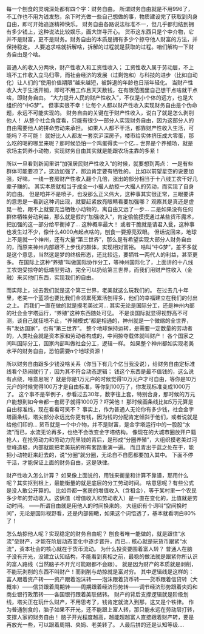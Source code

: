 每一个刨食的灵魂深处都有四个字：财务自由。
所谓财务自由就是不用996了，不工作也不用为钱发愁，余下时光做一些自己想做的事，物质建设完了获取到肉身自由，即可开始追逐精神快乐。
财务自由各路说法标准不一，但几乎都归结到拥有多少钱上，这种说法比较娱乐，画大饼寻开心。
货币这东西只是个中介物，它并不是财富，更不是财务。财务自由的本质是拥有多少个掠夺他人财富的方法，并保持稳定。 人要追求啥就拆解啥，拆解的过程就是获取的过程。咱们解构一下财务自由是个啥。 





普通人的收入分两块，财产性收入和工资性收入； 工资性收入属于劳动层，不上班不工作收入立马归零，而社会经济的发展（过剩饱和）与科技的进步（比如自动化）让人们的“使用价值期限”越来越短，被辞退的年龄也日渐年轻化。 当财产性收入大于生活开销，即可不用工作且天天数钱，在有限范围里自己想干点啥就干点啥，即财务自由。 “大力提升人民的财产性收入”，不仅是小个体的远方，也是大组织的“中G梦”。 但事实很不幸！让每个人都以财产性收入实现财务自由是个伪命题，永远不可能实现的。
财务自由的关键在于财产性收入，说白了就是怎么剥削他人！ 从整个社会角度看，只能有很少一部分人实现财务自由，因为这部分人的自由需要他人的拼命劳动来承担。
如果人人都不干活，都靠财产性收入生活，可能吗？不可能！
就好比人人都发一套京沪深房子，楼市给实体挤压成大零蛋，那么吃的喝的哪里来呢？那时候恐怕一个鸡蛋得卖一个亿… 世界是个养殖场，就是农场主饲养小动物，实现财务自由其实就是能跟农场主靠的多紧！ 





所以一旦看到新闻里讲“加强居民财产性收入”的时候，就要想到两点： 一是有些群体可能要凉了，这边加强了，那边肯定要有牺牲的。
比如以前望星空的说要加强，好嘛，一线一套房财产性收入翻个几倍，涨出的部分相当于十八线工农干好几辈子赚的。
其实本质就相当于成全一小撮人劫掠一大撮人的劳动，而实现了自身的自由。 但是咱并不是喷子，也没那么正义伟大，这种事其实很正常，三眼要讲的意思是一看到这种词出现，就要赶紧放亮眼睛看要加强哪？
观察其是真还是虚晃一枪，跟不上就要充当牺牲小动物的，离自由又远了一步… 二是如果没有任何群体牺牲劳动利益，那么就是假的“加强收入”，肯定偷偷摸摸通过某些货币魔术，把加强的这一部分给平衡掉了…
这种概率最大！ 或者干脆就是请君入瓮，这种事也发生过不少，像什么4000点起点啥的，刨食一要擦亮双眼。 
但话说回来，地球上不是就一个神州，还有大量“第三世界”，那么是有希望实现大部分人财务自由的，而原来神州内部跟不上步伐的群体，实现相对富裕。 啥叫“中G梦”，差不多就是这个意思，当然这是梦的终极形态，还比较远，要牺牲一两代人的利益，甚至更多。 在国际上这种“养殖”叫做国际协作分工，等神州国际化了，上面讲的十八线工农饱受掠夺的低端型劳动，完全可以扔给第三世界，而我们用财产性收入（金融）来买他们东西，实现我们的自由。 





而实际上，过去我们就是这个第三世界，老美就这么玩我们的。 在过去几十年里，老美一个蓝领也要比我们金领累死累活刨得多，他们的幸福建立在我们的付出之上。 而我们一直在做的就是摸老美过河… 其实无论是国际分工，还是神州内部的社会金字塔运行，“养殖”这种东西随处可见。
不是谈国际就显得视野高不可测，谈自己就狂喷不止，“养殖模式”都是相通的，神州就是一个微缩的全世界，有“发达国家”，也有“第三世界”。 整个地球保持运转，是需要一定数量的劳动者的，人类社会就是资本家和劳动者构成的，中间掠夺载体就叫财产！ 各个国家之间叫国际分工，国家内部叫做社会分工，逻辑一样。
如果整个神州都如实现老美水平的财务自由，恐怕需要n个地球资源！ 





所以财务自由跟多少钱没啥关系（你当下有几个亿当我没说），给财务自由定标准线看个热闹就行了，因为其不符合动态逻辑； 钱这个东西是最不值钱的，这么说有点绕，啥意思呢？ 就是你是1万元户的时候觉得10万元户才可自由，等你是10万元户的时候觉得100万才是自由标准，等你到100万了，你发现标准变成1000万了。 这个事不是举例子，参看过去30年，数字往上套，特别合身，那时候的万元户能想到如今帝都一套房子就得1000万？吓哭他！ 那时候画条线比如5万元算是自由标准线，现在看看可笑不？ 
事实上，作为普通人无论你有多少钱，社会金字塔画条线，塔尖部分永远比你更有钱，因为钱的分配肯定倾斜于他们，或者说就是给他们印的… 货币就是一个中介物，并不是财富，是金字塔运行中的一股股“水流”而已，水流无论再多，也绝不会改变金字塔结构。 像现在的大城市圈放开户籍抢人，在抢劳动力和劳动力兜里钱的背后，是形成“分圈养殖”，大组织摸老美过河登峰造极，内部就能把老美玩的所有套路重演一遍。 而且青出于蓝之处在于，能把小动物赶来赶去的，说“分圈”就分圈，无论自不自愿都要加入其中。 下面不停干活，才能保证上面的财务自由，这是铁律。 




 财产性收入怎么计算？ 如果像上面说的，用钱来衡量和计算不靠谱，那用什么呢？其实抠到根上，最能衡量的就是底层的分工劳动时间。 啥意思呢？有些公式是没人敢公开算的。
比如帝都一套房的增值收入（含租金），等于某村里一个农民多少年的劳动收入。这俩值（增值收入和劳动收入）是一直在变化的，比值就是劳动时间。 ——所谓自由就是用他人的时间换来的。 大组织有个词叫“空间换时间”，无论是国际视野看，还是内部俯瞰，如果这个词悟透了，基本就看明白80%了！  




 怎么劫掠他人呢？实现稳定的财务自由呢？ 刨食者唯一能做的，就是跟住“水流”垒财产，才能在阶层动态变化中逐步晋升，而已… 核心就是玩货币跟紧“水流”，资本社会的核心就在于货币流动。 为什么投资要围着富人转？ 普通人在脑子没有开光，没建立认知结构，不能看到真相之前，最稳的做法就是跟紧你所认识的富人路线（当然脑子不开光可能跟都不会跟）。 就是因为财产的本质就是剥削，不能玩剥削的东西不叫财产！而剥削与劫掠就是富对穷。 其中逻辑线是这样的： 富人跟着资产转——资产跟着泡沫转——泡沫跟着货币转——货币跟着信贷转（大概率）——信贷跟着周期转——周期跟着经济形势转——调节经济形势跟着央妈和商业银行政策转——各国银行跟着美联储转。 财产的背后支撑逻辑就是阶级划线，塔尖正在玩什么财产，不用思考了，钱肯定就流入到那，这又是个铁律。 作为普通刨食的，脑子如果不开光，还不能跟上富人转，那只能永远在劳动层打转，支撑人家的财务自由！ 脑子开光程度越高，越能超越富人直接跟着财产转，要是再放光一些，可以跟着周期、央妈、老美转了。 人最后拼的还是认知等级....